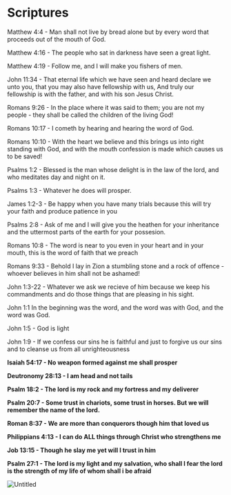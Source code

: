 
# Scriptures

   

Matthew 4:4 - Man shall not live by bread alone but by every word that proceeds out of the mouth of God.

Matthew 4:16 - The people who sat in darkness have seen a great light.

Matthew 4:19 - Follow me, and I will make you fishers of men.

John 11:34 - That eternal life which we have seen and heard declare we unto you, that you may also have fellowship with us, And truly our fellowship is with the father, and with his son Jesus Christ.

Romans 9:26 - In the place where it was said to them; you are not my people - they shall be called the children of the living God!

Romans 10:17 - I cometh by hearing and hearing the word of God.

Romans 10:10 - With the heart we believe and this brings us into right standing with God, and with the mouth confession is made which causes us to be saved!

Psalms 1:2 - Blessed is the man whose delight is in the law of the lord, and who meditates day and night on it.

Psalms 1:3 - Whatever he does will prosper.

James 1:2-3 - Be happy when you have many trials because this will try your faith and produce patience in you

Psalms 2:8 - Ask of me and I will give you the heathen for your inheritance and the uttermost parts of the earth for your possesion.

Romans 10:8 - The word is near to you even in your heart and in your mouth, this is the word of faith that we preach

Romans 9:33 - Behold I lay in Zion a stumbling stone and a rock of offence - whoever believes in him shall not be ashamed!

John 1:3-22 - Whatever we ask we recieve of him because we keep his commandments and do those things that are pleasing in his sight.

John 1:1 In the beginning was the word, and the word was with God, and the word was God.

John 1:5 - God is light

John 1:9 - If we confess our sins he is faithful and just to forgive us our sins and to cleanse us from all unrighteousness

**Isaiah 54:17 - No weapon formed against me shall prosper**

**Deutronomy 28:13 - I am head and not tails**

**Psalm 18:2 - The lord is my rock and my fortress and my deliverer**

**Psalm 20:7 - Some trust in chariots, some trust in horses. But we will remember the name of the lord.**

**Roman 8:37 - We are more than conquerors though him that loved us**

**Philippians 4:13 - I can do ALL things through Christ who strengthens me**

**Job 13:15 - Though he slay me yet will I trust in him**

**Psalm 27:1 - The lord is my light and my salvation, who shall I fear the lord is the strength of my life of whom shall i be afraid**

![Untitled](James%200401168870e340ec884f07eddb471741/Untitled%203.png)
